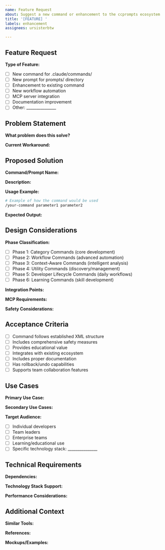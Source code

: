 ```yaml
---
name: Feature Request
about: Suggest a new command or enhancement to the ccprompts ecosystem
title: '[FEATURE] '
labels: enhancement
assignees: ursisterbtw

---
```


## Feature Request

**Type of Feature:**
- [ ] New command for .claude/commands/
- [ ] New prompt for prompts/ directory
- [ ] Enhancement to existing command
- [ ] New workflow automation
- [ ] MCP server integration
- [ ] Documentation improvement
- [ ] Other: _______________

## Problem Statement

**What problem does this solve?**
<!-- Describe the problem or pain point this feature would address -->

**Current Workaround:**
<!-- How do you currently handle this situation? -->

## Proposed Solution

**Command/Prompt Name:**
<!-- e.g., /database-optimize, migration-assistant.md -->

**Description:**
<!-- Detailed description of the proposed feature -->

**Usage Example:**
```bash
# Example of how the command would be used
/your-command parameter1 parameter2
```

**Expected Output:**
<!-- What should this command/prompt produce? -->

## Design Considerations

**Phase Classification:**
- [ ] Phase 1: Category Commands (core development)
- [ ] Phase 2: Workflow Commands (advanced automation)
- [ ] Phase 3: Context-Aware Commands (intelligent analysis)
- [ ] Phase 4: Utility Commands (discovery/management)
- [ ] Phase 5: Developer Lifecycle Commands (daily workflows)
- [ ] Phase 6: Learning Commands (skill development)

**Integration Points:**
<!-- Which existing commands/prompts should this integrate with? -->

**MCP Requirements:**
<!-- Does this need specific MCP servers or capabilities? -->

**Safety Considerations:**
<!-- What safety measures should be included? -->

## Acceptance Criteria

- [ ] Command follows established XML structure
- [ ] Includes comprehensive safety measures
- [ ] Provides educational value
- [ ] Integrates with existing ecosystem
- [ ] Includes proper documentation
- [ ] Has rollback/undo capabilities
- [ ] Supports team collaboration features

## Use Cases

**Primary Use Case:**
<!-- Main scenario where this would be used -->

**Secondary Use Cases:**
<!-- Other scenarios where this might be helpful -->

**Target Audience:**
- [ ] Individual developers
- [ ] Team leaders
- [ ] Enterprise teams
- [ ] Learning/educational use
- [ ] Specific technology stack: _______________

## Technical Requirements

**Dependencies:**
<!-- Any specific tools, libraries, or integrations needed -->

**Technology Stack Support:**
<!-- Which languages/frameworks should this support? -->

**Performance Considerations:**
<!-- Any performance requirements or constraints -->

## Additional Context

**Similar Tools:**
<!-- Are there existing tools that do something similar? -->

**References:**
<!-- Links to documentation, articles, or examples -->

**Mockups/Examples:**
<!-- Any visual mockups or code examples -->